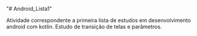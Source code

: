 "# Android_Lista1" 

Atividade correspondente a primeira lista de estudos em desenvolvimento android com kotlin.
Estudo de transição de telas e parâmetros.
